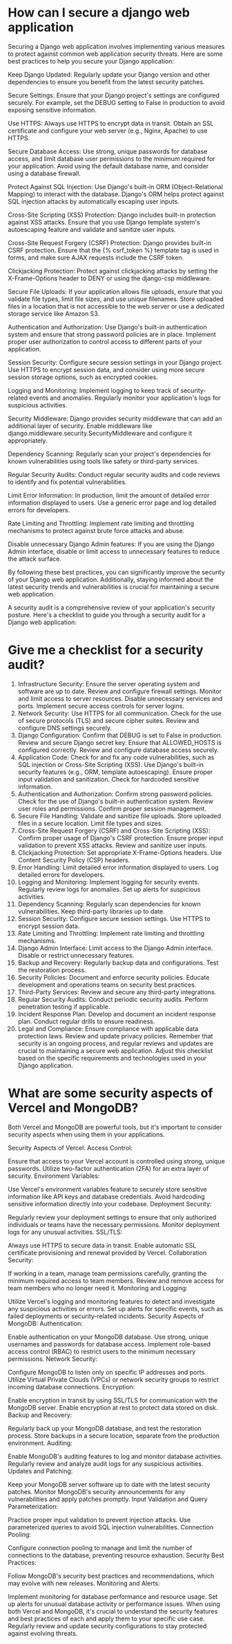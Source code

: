 # How can I secure a django web application

Securing a Django web application involves implementing various measures to protect against common web application security threats. Here are some best practices to help you secure your Django application:

Keep Django Updated:
Regularly update your Django version and other dependencies to ensure you benefit from the latest security patches.

Secure Settings:
Ensure that your Django project's settings are configured securely. For example, set the DEBUG setting to False in production to avoid exposing sensitive information.

Use HTTPS:
Always use HTTPS to encrypt data in transit. Obtain an SSL certificate and configure your web server (e.g., Nginx, Apache) to use HTTPS.

Secure Database Access:
Use strong, unique passwords for database access, and limit database user permissions to the minimum required for your application. Avoid using the default database name, and consider using a database firewall.

Protect Against SQL Injection:
Use Django's built-in ORM (Object-Relational Mapping) to interact with the database. Django's ORM helps protect against SQL injection attacks by automatically escaping user inputs.

Cross-Site Scripting (XSS) Protection:
Django includes built-in protection against XSS attacks. Ensure that you use Django template system's autoescaping feature and validate and sanitize user inputs.

Cross-Site Request Forgery (CSRF) Protection:
Django provides built-in CSRF protection. Ensure that the {% csrf_token %} template tag is used in forms, and make sure AJAX requests include the CSRF token.

Clickjacking Protection:
Protect against clickjacking attacks by setting the X-Frame-Options header to DENY or using the django-csp middleware.

Secure File Uploads:
If your application allows file uploads, ensure that you validate file types, limit file sizes, and use unique filenames. Store uploaded files in a location that is not accessible to the web server or use a dedicated storage service like Amazon S3.

Authentication and Authorization:
Use Django's built-in authentication system and ensure that strong password policies are in place. Implement proper user authorization to control access to different parts of your application.

Session Security:
Configure secure session settings in your Django project. Use HTTPS to encrypt session data, and consider using more secure session storage options, such as encrypted cookies.

Logging and Monitoring:
Implement logging to keep track of security-related events and anomalies. Regularly monitor your application's logs for suspicious activities.

Security Middleware:
Django provides security middleware that can add an additional layer of security. Enable middleware like django.middleware.security.SecurityMiddleware and configure it appropriately.

Dependency Scanning:
Regularly scan your project's dependencies for known vulnerabilities using tools like safety or third-party services.

Regular Security Audits:
Conduct regular security audits and code reviews to identify and fix potential vulnerabilities.

Limit Error Information:
In production, limit the amount of detailed error information displayed to users. Use a generic error page and log detailed errors for developers.

Rate Limiting and Throttling:
Implement rate limiting and throttling mechanisms to protect against brute force attacks and abuse.

Disable unnecessary Django Admin features:
If you are using the Django Admin interface, disable or limit access to unnecessary features to reduce the attack surface.

By following these best practices, you can significantly improve the security of your Django web application. Additionally, staying informed about the latest security trends and vulnerabilities is crucial for maintaining a secure web application.

A security audit is a comprehensive review of your application's security posture. Here's a checklist to guide you through a security audit for a Django web application:

# Give me a checklist for a security audit?
1. Infrastructure Security:
 Ensure the server operating system and software are up to date.
 Review and configure firewall settings.
 Monitor and limit access to server resources.
 Disable unnecessary services and ports.
 Implement secure access controls for server logins.
2. Network Security:
 Use HTTPS for all communication.
 Check for the use of secure protocols (TLS) and secure cipher suites.
 Review and configure DNS settings securely.
3. Django Configuration:
 Confirm that DEBUG is set to False in production.
 Review and secure Django secret key.
 Ensure that ALLOWED_HOSTS is configured correctly.
 Review and configure database access securely.
4. Application Code:
 Check for and fix any code vulnerabilities, such as SQL injection or Cross-Site Scripting (XSS).
 Use Django's built-in security features (e.g., ORM, template autoescaping).
 Ensure proper input validation and sanitization.
 Check for hardcoded sensitive information.
5. Authentication and Authorization:
 Confirm strong password policies.
 Check for the use of Django's built-in authentication system.
 Review user roles and permissions.
 Confirm proper session management.
6. Secure File Handling:
 Validate and sanitize file uploads.
 Store uploaded files in a secure location.
 Limit file types and sizes.
7. Cross-Site Request Forgery (CSRF) and Cross-Site Scripting (XSS):
 Confirm proper usage of Django's CSRF protection.
 Ensure proper input validation to prevent XSS attacks.
 Review and sanitize user inputs.
8. Clickjacking Protection:
 Set appropriate X-Frame-Options headers.
 Use Content Security Policy (CSP) headers.
9. Error Handling:
 Limit detailed error information displayed to users.
 Log detailed errors for developers.
10. Logging and Monitoring:
 Implement logging for security events.
 Regularly review logs for anomalies.
 Set up alerts for suspicious activities.
11. Dependency Scanning:
 Regularly scan dependencies for known vulnerabilities.
 Keep third-party libraries up to date.
12. Session Security:
 Configure secure session settings.
 Use HTTPS to encrypt session data.
13. Rate Limiting and Throttling:
 Implement rate limiting and throttling mechanisms.
14. Django Admin Interface:
 Limit access to the Django Admin interface.
 Disable or restrict unnecessary features.
15. Backup and Recovery:
 Regularly backup data and configurations.
 Test the restoration process.
16. Security Policies:
 Document and enforce security policies.
 Educate development and operations teams on security best practices.
17. Third-Party Services:
 Review and secure any third-party integrations.
18. Regular Security Audits:
 Conduct periodic security audits.
 Perform penetration testing if applicable.
19. Incident Response Plan:
 Develop and document an incident response plan.
 Conduct regular drills to ensure readiness.
20. Legal and Compliance:
 Ensure compliance with applicable data protection laws.
 Review and update privacy policies.
Remember that security is an ongoing process, and regular reviews and updates are crucial to maintaining a secure web application. Adjust this checklist based on the specific requirements and technologies used in your Django application.

# What are some security aspects of Vercel and MongoDB?
Both Vercel and MongoDB are powerful tools, but it's important to consider security aspects when using them in your applications.

Security Aspects of Vercel:
Access Control:

Ensure that access to your Vercel account is controlled using strong, unique passwords.
Utilize two-factor authentication (2FA) for an extra layer of security.
Environment Variables:

Use Vercel's environment variables feature to securely store sensitive information like API keys and database credentials.
Avoid hardcoding sensitive information directly into your codebase.
Deployment Security:

Regularly review your deployment settings to ensure that only authorized individuals or teams have the necessary permissions.
Monitor deployment logs for any unusual activities.
SSL/TLS:

Always use HTTPS to secure data in transit.
Enable automatic SSL certificate provisioning and renewal provided by Vercel.
Collaboration Security:

If working in a team, manage team permissions carefully, granting the minimum required access to team members.
Review and remove access for team members who no longer need it.
Monitoring and Logging:

Utilize Vercel's logging and monitoring features to detect and investigate any suspicious activities or errors.
Set up alerts for specific events, such as failed deployments or security-related incidents.
Security Aspects of MongoDB:
Authentication:

Enable authentication on your MongoDB database.
Use strong, unique usernames and passwords for database access.
Implement role-based access control (RBAC) to restrict users to the minimum necessary permissions.
Network Security:

Configure MongoDB to listen only on specific IP addresses and ports.
Utilize Virtual Private Clouds (VPCs) or network security groups to restrict incoming database connections.
Encryption:

Enable encryption in transit by using SSL/TLS for communication with the MongoDB server.
Enable encryption at rest to protect data stored on disk.
Backup and Recovery:

Regularly back up your MongoDB database, and test the restoration process.
Store backups in a secure location, separate from the production environment.
Auditing:

Enable MongoDB's auditing features to log and monitor database activities.
Regularly review and analyze audit logs for any suspicious activities.
Updates and Patching:

Keep your MongoDB server software up to date with the latest security patches.
Monitor MongoDB's security announcements for any vulnerabilities and apply patches promptly.
Input Validation and Query Parameterization:

Practice proper input validation to prevent injection attacks.
Use parameterized queries to avoid SQL injection vulnerabilities.
Connection Pooling:

Configure connection pooling to manage and limit the number of connections to the database, preventing resource exhaustion.
Security Best Practices:

Follow MongoDB's security best practices and recommendations, which may evolve with new releases.
Monitoring and Alerts:

Implement monitoring for database performance and resource usage.
Set up alerts for unusual database activity or performance issues.
When using both Vercel and MongoDB, it's crucial to understand the security features and best practices of each and apply them to your specific use case. Regularly review and update security configurations to stay protected against evolving threats.

